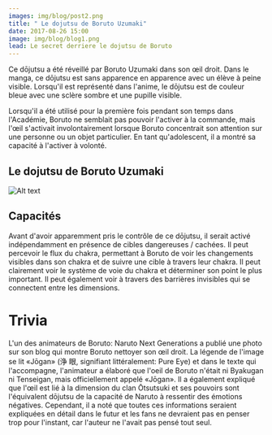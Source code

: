 ```yaml
---
images: img/blog/post2.png
title: " Le dojutsu de Boruto Uzumaki"
date: 2017-08-26 15:00
image: img/blog/blog1.png
lead: Le secret derriere le dojutsu de Boruto
---
```



Ce dōjutsu a été réveillé par Boruto Uzumaki dans son œil droit. Dans le manga, ce dōjutsu est sans apparence en apparence avec un élève à peine visible. Lorsqu'il est représenté dans l'anime, le dōjutsu est de couleur bleue avec une sclère sombre et une pupille visible. 

Lorsqu'il a été utilisé pour la première fois pendant son temps dans l'Académie, Boruto ne semblait pas pouvoir l'activer à la commande, mais l'œil s'activait involontairement lorsque Boruto concentrait son attention sur une personne ou un objet particulier. En tant qu'adolescent, il a montré sa capacité à l'activer à volonté.

## Le dojutsu de Boruto Uzumaki
![Alt text](img/Eye.png)    

## Capacités

Avant d'avoir apparemment pris le contrôle de ce dōjutsu, il serait activé indépendamment en présence de cibles dangereuses / cachées. Il peut percevoir le flux du chakra, permettant à Boruto de voir les changements visibles dans son chakra et de suivre une cible à travers leur chakra. Il peut clairement voir le système de voie du chakra et déterminer son point le plus important. Il peut également voir à travers des barrières invisibles qui se connectent entre les dimensions.

# Trivia

L'un des animateurs de Boruto: Naruto Next Generations a publié une photo sur son blog qui montre Boruto nettoyer son œil droit. La légende de l'image se lit «Jōgan» (浄 眼, signifiant littéralement: Pure Eye) et dans le texte qui l'accompagne, l'animateur a élaboré que l'oeil de Boruto n'était ni Byakugan ni Tenseigan, mais officiellement appelé «Jōgan». Il a également expliqué que l'œil est lié à la dimension du clan Ōtsutsuki et ses pouvoirs sont l'équivalent dōjutsu de la capacité de Naruto à ressentir des émotions négatives. Cependant, il a noté que toutes ces informations seraient expliquées en détail dans le futur et les fans ne devraient pas en penser trop pour l'instant, car l'auteur ne l'avait pas pensé tout seul.